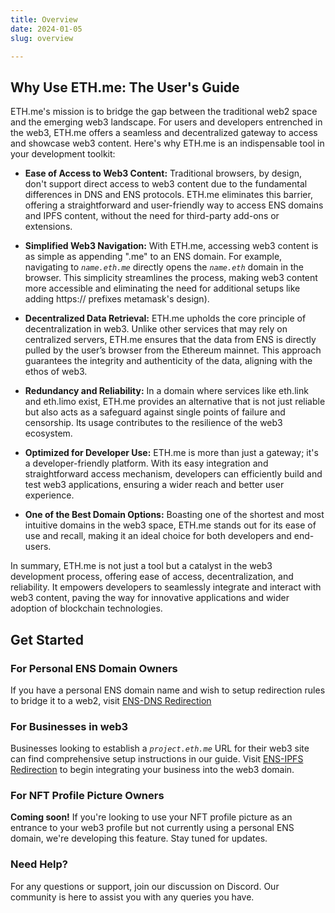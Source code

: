 ```yaml
---
title: Overview
date: 2024-01-05
slug: overview

---
```

## Why Use ETH.me: The User's Guide

ETH.me's mission is to bridge the gap between the traditional web2 space and the emerging web3 landscape. For users and developers entrenched in the web3, ETH.me offers a seamless and decentralized gateway to access and showcase web3 content. Here's why ETH.me is an indispensable tool in your development toolkit:

* **Ease of Access to Web3 Content:** Traditional browsers, by design, don't support direct access to web3 content due to the fundamental differences in DNS and ENS protocols. ETH.me eliminates this barrier, offering a straightforward and user-friendly way to access ENS domains and IPFS content, without the need for third-party add-ons or extensions.

* **Simplified Web3 Navigation:** With ETH.me, accessing web3 content is as simple as appending ".me" to an ENS domain. For example, navigating to *`name.eth.me`* directly opens the *`name.eth`* domain in the browser. This simplicity streamlines the process, making web3 content more accessible and eliminating the need for additional setups like adding https:// prefixes  metamask's design).

* **Decentralized Data Retrieval:** ETH.me upholds the core principle of decentralization in web3. Unlike other services that may rely on centralized servers, ETH.me ensures that the data from ENS is directly pulled by the user’s browser from the Ethereum mainnet. This approach guarantees the integrity and authenticity of the data, aligning with the ethos of web3.

* **Redundancy and Reliability:** In a domain where services like eth.link and eth.limo exist, ETH.me provides an alternative that is not just reliable but also acts as a safeguard against single points of failure and censorship. Its usage contributes to the resilience of the web3 ecosystem.

* **Optimized for Developer Use:** ETH.me is more than just a gateway; it's a developer-friendly platform. With its easy integration and straightforward access mechanism, developers can efficiently build and test web3 applications, ensuring a wider reach and better user experience.

* **One of the Best Domain Options:** Boasting one of the shortest and most intuitive domains in the web3 space, ETH.me stands out for its ease of use and recall, making it an ideal choice for both developers and end-users.

In summary, ETH.me is not just a tool but a catalyst in the web3 development process, offering ease of access, decentralization, and reliability. It empowers developers to seamlessly integrate and interact with web3 content, paving the way for innovative applications and wider adoption of blockchain technologies.


## Get Started

### For Personal ENS Domain Owners

If you have a personal ENS domain name and wish to setup redirection rules to bridge it to a web2, visit [ENS-DNS Redirection](ens)

### For Businesses in web3

Businesses looking to establish a *`project.eth.me`* URL for their web3 site can find comprehensive setup instructions in our guide. Visit [ENS-IPFS Redirection](ipfs) to begin integrating your business into the web3 domain.

### For NFT Profile Picture Owners

**Coming soon!** If you're looking to use your NFT profile picture as an entrance to your web3 profile but not currently using a personal ENS domain, we're developing this feature. Stay tuned for updates.

### Need Help?

For any questions or support, join our discussion on Discord. Our community is here to assist you with any queries you have.



